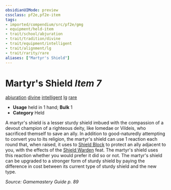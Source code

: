 ```yaml
---
obsidianUIMode: preview
cssclass: pf2e,pf2e-item
tags:
- imported/compendium/src/pf2e/gmg
- equipment/held-item
- trait/school/abjuration
- trait/tradition/divine
- trait/equipment/intelligent
- trait/alignment/lg
- trait/rarity/rare
aliases: ["Martyr's Shield"]
---
```

# Martyr's Shield *Item 7*  
[abjuration](abjuration.md)  [divine](divine.md)  [intelligent](intelligent-gmg.md)  [lg](lawful-goo-b1.md)  [rare](rare.md)  

- **Usage** held in 1 hand; **Bulk** 1
- **Category** Held

A martyr's shield is a lesser sturdy shield imbued with the compassion of a devout champion of a righteous deity, like Iomedae or Vildeis, who sacrificed themself to save an ally. In addition to good-naturedly attempting to convert you to its religion, the martyr's shield can use 1 reaction each round that, when raised, it uses to [Shield Block](../../feats/shield-block.md) to protect an ally adjacent to you, with the effects of the [Shield Warden](../../feats/shield-warden-champion.md) feat. The martyr's shield uses this reaction whether you would prefer it did so or not. The martyr's shield can be upgraded to a stronger form of sturdy shield by paying the difference in cost between its current type of sturdy shield and the new type.

*Source: Gamemastery Guide p. 89*